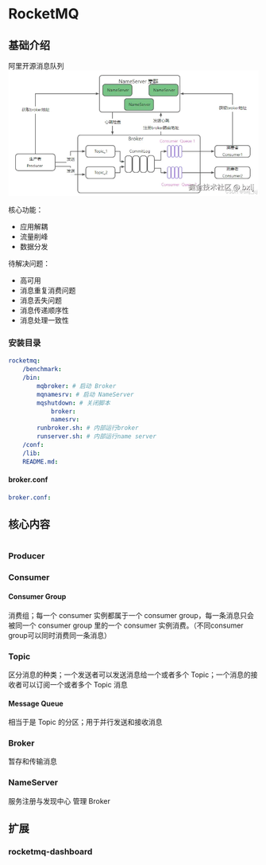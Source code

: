# RocketMQ


## 基础介绍

阿里开源消息队列
![rocketmq架构](../.assets/rocketmq架构.webp)


核心功能：
- 应用解耦
- 流量削峰
- 数据分发

待解决问题：
- 高可用
- 消息重复消费问题
- 消息丢失问题
- 消息传递顺序性
- 消息处理一致性


### 安装目录
```yaml
rocketmq:
    /benchmark:
    /bin:
        mqbroker: # 启动 Broker
        mqnamesrv: # 启动 NameServer
        mqshutdown: # 关闭脚本
            broker:
            namesrv:
        runbroker.sh: # 内部运行broker
        runserver.sh: # 内部运行name server
    /conf:
    /lib:
    README.md:
```


#### broker.conf
```yaml
broker.conf:

```





## 核心内容
```yaml

```


### Producer



### Consumer


#### Consumer Group

消费组；每一个 consumer 实例都属于一个 consumer group，每一条消息只会被同一个 consumer group 里的一个 consumer 实例消费。（不同consumer group可以同时消费同一条消息）





### Topic

区分消息的种类；一个发送者可以发送消息给一个或者多个 Topic；一个消息的接收者可以订阅一个或者多个 Topic 消息


#### Message Queue

相当于是 Topic 的分区；用于并行发送和接收消息




### Broker

暂存和传输消息


### NameServer

服务注册与发现中心
管理 Broker



## 扩展


### rocketmq-dashboard 